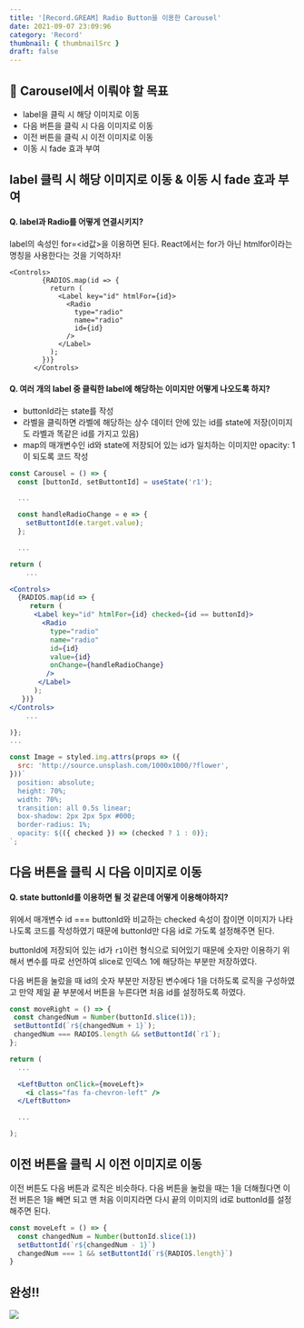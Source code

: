 ```yaml
---
title: '[Record.GREAM] Radio Button을 이용한 Carousel'
date: 2021-09-07 23:09:96
category: 'Record'
thumbnail: { thumbnailSrc }
draft: false
---
```


## 🏅 Carousel에서 이뤄야 할 목표

- label을 클릭 시 해당 이미지로 이동
- 다음 버튼을 클릭 시 다음 이미지로 이동
- 이전 버튼을 클릭 시 이전 이미지로 이동
- 이동 시 fade 효과 부여

## label 클릭 시 해당 이미지로 이동 & 이동 시 fade 효과 부여

#### Q. label과 Radio를 어떻게 연결시키지?

label의 속성인 for=<id값>을 이용하면 된다. React에서는 for가 아닌 htmlfor이라는 명칭을 사용한다는 것을 기억하자!

```
<Controls>
        {RADIOS.map(id => {
          return (
            <Label key="id" htmlFor={id}>
              <Radio
                type="radio"
                name="radio"
                id={id}
              />
            </Label>
          );
        })}
      </Controls>
```

#### Q. 여러 개의 label 중 클릭한 label에 해당하는 이미지만 어떻게 나오도록 하지?

- buttonId라는 state를 작성
- 라벨을 클릭하면 라벨에 해당하는 상수 데이터 안에 있는 id를 state에 저장(이미지도 라벨과 똑같은 id를 가지고 있음)
- map의 매개변수인 id와 state에 저장되어 있는 id가 일치하는 이미지만 opacity: 1이 되도록 코드 작성

```jsx
const Carousel = () => {
  const [buttonId, setButtontId] = useState('r1');

  ...

  const handleRadioChange = e => {
    setButtontId(e.target.value);
  };

  ...

return (
    ...

<Controls>
  {RADIOS.map(id => {
     return (
      <Label key="id" htmlFor={id} checked={id == buttonId}>
        <Radio
          type="radio"
          name="radio"
          id={id}
          value={id}
          onChange={handleRadioChange}
         />
       </Label>
      );
   })}
</Controls>
    ...

)};
...

const Image = styled.img.attrs(props => ({
  src: 'http://source.unsplash.com/1000x1000/?flower',
}))`
  position: absolute;
  height: 70%;
  width: 70%;
  transition: all 0.5s linear;
  box-shadow: 2px 2px 5px #000;
  border-radius: 1%;
  opacity: ${({ checked }) => (checked ? 1 : 0)};
`;
```

## 다음 버튼을 클릭 시 다음 이미지로 이동

#### Q. state buttonId를 이용하면 될 것 같은데 어떻게 이용해야하지?

위에서 매개변수 id === buttonId와 비교하는 checked 속성이 참이면 이미지가 나타나도록 코드를 작성하였기 때문에 buttonId만 다음 id로 가도록 설정해주면 된다.

buttonId에 저장되어 있는 id가 `r1`이런 형식으로 되어있기 때문에 숫자만 이용하기 위해서 변수를 따로 선언하여 slice로 인덱스 1에 해당하는 부분만 저장하였다.

다음 버튼을 눌렀을 때 id의 숫자 부분만 저장된 변수에다 1을 더하도록 로직을 구성하였고 만약 제일 끝 부분에서 버튼을 누른다면 처음 id를 설정하도록 하였다.

```jsx
const moveRight = () => {
 const changedNum = Number(buttonId.slice(1));
 setButtontId(`r${changedNum + 1}`);
 changedNum === RADIOS.length && setButtontId(`r1`);
};

return (
  ...

  <LeftButton onClick={moveLeft}>
    <i class="fas fa-chevron-left" />
  </LeftButton>

  ...

);
```

## 이전 버튼을 클릭 시 이전 이미지로 이동

이전 버튼도 다음 버튼과 로직은 비슷하다. 다음 버튼을 눌렀을 때는 1을 더해줬다면 이전 버튼은 1을 빼면 되고 맨 처음 이미지라면 다시 끝의 이미지의 id로 buttonId를 설정해주면 된다.

```jsx
const moveLeft = () => {
  const changedNum = Number(buttonId.slice(1))
  setButtontId(`r${changedNum - 1}`)
  changedNum === 1 && setButtontId(`r${RADIOS.length}`)
}
```

## 완성!!

![](https://images.velog.io/images/silviaoh/post/83efc9ff-07c3-4d1e-b27a-5c34c9fe39ca/GREAM%20carousel.gif)
